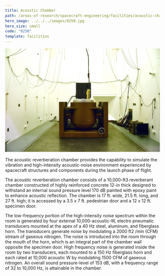 ```yaml
---
title: Acoustic Chamber
path: /areas-of-research/spacecraft-engineering/facilities/acoustic-chamber
hero_image: ../../../images/8250.jpg
hero_size: small
code: "8250"
template: facilities
---
```

![Acoustic Chamber](../../../images/acoustic_chamber.jpg)

The acoustic reverberation chamber provides the capability to simulate the vibration and high-intensity acoustic-noise environment experienced by spacecraft structures and components during the launch phase of flight.

The acoustic reverberation chamber consists of a 10,000-ft3 reverberant chamber constructed of highly reinforced concrete 12-in thick designed to withstand an internal sound pressure level 170 dB painted with epoxy paint to enhance acoustic reflection. The chamber is 17 ft. wide, 21.5 ft. long, and 27 ft. high; it is accessed by a 3.5 x 7 ft. pedestrian door and a 12 x 12 ft. specimen door.

The low-frequency portion of the high-intensity noise spectrum within the room is generated by four external 10,000-acoustic-W, electro pneumatic transducers mounted at the apex of a 40 Hz steel, aluminum, and fiberglass horn. The transducers generate noise by modulating a 2000 ft2 /min (CFM) stream of gaseous nitrogen. The noise is introduced into the room through the mouth of the horn, which is an integral part of the chamber wall opposite the specimen door. High frequency noise is generated inside the room by two transducers, each mounted to a 150 Hz fiberglass horn and each rated at 10,000 acoustic W by modulating 1500 CFM of gaseous nitrogen. An overall sound pressure-level of 153 dB, with a frequency range of 32 to 10,000 Hz, is attainable in the chamber.